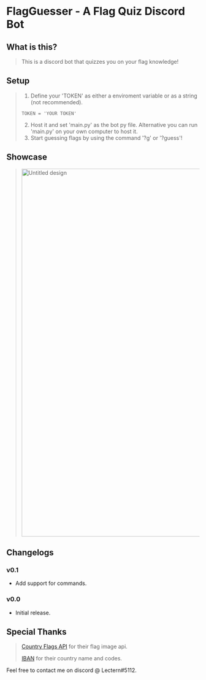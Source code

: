 # FlagGuesser - A Flag Quiz Discord Bot

## What is this?
> This is a discord bot that quizzes you on your flag knowledge!

## Setup
> 1. Define your 'TOKEN' as either a enviroment variable or as a string (not recommended).
> ```
> TOKEN = 'YOUR TOKEN'
> ```
> 2. Host it and set 'main.py' as the bot py file. Alternative you can run 'main.py' on your own computer to host it.
> 3. Start guessing flags by using the command '?g' or '?guess'!

## Showcase
> <img width="960" alt="Untitled design" src="https://user-images.githubusercontent.com/30962319/210036711-34b8efac-7a90-438f-9785-2a26654ad83a.png">

## Changelogs

### v0.1
- Add support for commands.

### v0.0
- Initial release.

## Special Thanks
> [Country Flags API](https://https://www.countryflagsapi.com/) for their flag image api.
>
> [IBAN](https://https://www.iban.com/country-codes) for their country name and codes.

Feel free to contact me on discord @ Lectern#5112.
